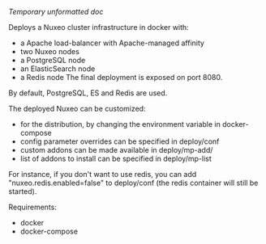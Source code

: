 *Temporary unformatted doc*

Deploys a Nuxeo cluster infrastructure in docker with:
- a Apache load-balancer with Apache-managed affinity
- two Nuxeo nodes
- a PostgreSQL node
- an ElasticSearch node
- a Redis node
The final deployment is exposed on port 8080.


By default, PostgreSQL, ES and Redis are used.

The deployed Nuxeo can be customized:
- for the distribution, by changing the environment variable in docker-compose
- config parameter overrides can be specified in deploy/conf
- custom addons can be made available in deploy/mp-add/
- list of addons to install can be specified in deploy/mp-list

For instance, if you don't want to use redis, you can add "nuxeo.redis.enabled=false" to deploy/conf (the redis container will still be started).


Requirements:
- docker
- docker-compose

